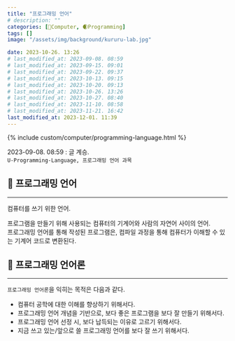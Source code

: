 ```yaml
---
title: "프로그래밍 언어"
# description: ""
categories: [💫Computer, 🌒Programming]
tags: []
image: "/assets/img/background/kururu-lab.jpg"

date: 2023-10-26. 13:26
# last_modified_at: 2023-09-08. 08:59
# last_modified_at: 2023-09-15. 09:01
# last_modified_at: 2023-09-22. 09:37
# last_modified_at: 2023-10-13. 09:15
# last_modified_at: 2023-10-20. 09:13
# last_modified_at: 2023-10-26. 13:26
# last_modified_at: 2023-10-27. 08:40
# last_modified_at: 2023-11-10. 08:58
# last_modified_at: 2023-11-21. 16:42
last_modified_at: 2023-12-01. 11:39
---
```


{% include custom/computer/programming-language.html %}

2023-09-08. 08:59 : 글 계승.  
`U-Programming-Language, 프로그래밍 언어 과목`  

## 💫 프로그래밍 언어

---

컴퓨터를 쓰기 위한 언어.  

프로그램을 만들기 위해 사용되는 컴퓨터의 기계어와 사람의 자연어 사이의 언어.  
프로그래밍 언어를 통해 작성된 프로그램은, 컴파일 과정을 통해 컴퓨터가 이해할 수 있는 기계어 코드로 변환된다.  

## 💫 프로그래밍 언어론

---

`프로그래밍 언어론`을 익히는 목적은 다음과 같다.  

- 컴퓨터 공학에 대한 이해를 향상하기 위해서다.
- 프로그래밍 언어 개념을 기반으로, 보다 좋은 프로그램을 보다 잘 만들기 위해서다.
- 프로그래밍 언어 선정 시, 보다 납득되는 이유로 고르기 위해서다.
- 지금 쓰고 있는/앞으로 쓸 프로그래밍 언어를 보다 잘 쓰기 위해서다.
